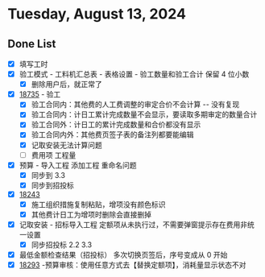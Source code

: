 # Tuesday, August 13, 2024

## Done List

- [x] 填写工时
- [x] 验工模式 - 工料机汇总表 - 表格设置 - 验工数量和验工合计 保留 4 位小数
  - [x] 删除用户后，就正常了
- [x] [18735](http://49.4.7.28:8081/task-view-18735.html) - 验工
  - [x] 验工合同内：其他费的人工费调整的审定合价不会计算 -- 没有复现
  - [x] 验工合同内：计日工累计完成数量不会显示，要读取多期审定的数量合计
  - [x] 验工合同外：计日工的累计完成数量和合价都没有显示
  - [x] 验工合同内外：其他费页签子表的备注列都要能编辑
  - [x] 记取安装无法计算问题
  - [ ] 费用项 工程量
- [x] 预算 - 导入工程 添加工程 重命名问题
  - [x] 同步到 3.3
  - [x] 同步到招投标
- [x] [18243](http://49.4.7.28:8081/task-view-18243.html)
  - [x] 施工组织措施复制粘贴，增项没有颜色标识
  - [x] 其他费计日工为增项时删除会直接删掉
- [x] 记取安装 - 招标导入工程 定额项从未执行过，不需要弹窗提示存在费用非统一设置
  - [x] 同步招投标 2.2 3.3
- [x] 最低金额检查结果（招投标） 多次切换页签后，序号变成从 0 开始
- [x] [18293](http://49.4.7.28:8081/task-view-18293.html) -预算审核：使用任意方式去【替换定额项】，消耗量显示状态不对

